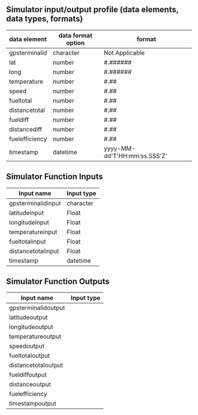 ## Simulator input/output profile (data elements, data types, formats)

| data element | data format option | format |
| --------------- | --------------- | --------------- |
| gpsterminalid | character | Not Applicable |
| lat | number | #.###### |
| long | number | #.###### |
| temperature | number | #.## |
| speed | number | #.## |
| fueltotal | number | #.## |
| distancetotal | number | #.## |
| fueldiff | number | #.## |
| distancediff | number | #.## |
| fuelefficiency | number | #.## |
| timestamp | datetime | yyyy-MM-dd'T'HH:mm:ss.SSS'Z' |

## Simulator Function Inputs

| Input name | Input type |
| --------------- | --------------- |
| gpsterminalidinput | character |
| latitudeinput | Float |
| longitudeinput | Float |
| temperatureinput | Float |
| fueltotalinput | Float |
| distancetotalinput | Float |
| timestamp | datetime

## Simulator Function Outputs

| Input name | Input type |
| --------------- | --------------- |
| gpsterminalidoutput |
| latitudeoutput |
| longitudeoutput |
| temperatureoutput |
| speedoutput |
| fueltotaloutput |
| distancetotaloutput |
| fueldiffoutput |
| distanceoutput |
| fuelefficiency |
| timestampoutput |
